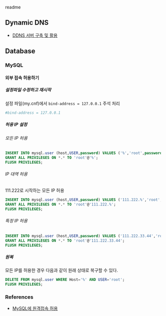readme

## Dynamic DNS

- [DDNS 서버 구축 및 활용](ddns_server.md)

## Database

### MySQL

#### 외부 접속 허용하기

##### 설정파일 수정하고 재시작

설정 파일(my.cnf)에서 `bind-address = 127.0.0.1` 주석 처리

```sh
#bind-address = 127.0.0.1
```

##### 허용 IP 설정

###### 모든 IP 허용

```sql
INSERT INTO mysql.user (host,USER,password) VALUES ('%','root',password('패스워드'));
GRANT ALL PRIVILEGES ON *.* TO 'root'@'%';
FLUSH PRIVILEGES;
```

###### IP 대역 허용

111.222로 시작하는 모든 IP 허용

```sql
INSERT INTO mysql.user (host,USER,password) VALUES ('111.222.%','root',password('패스워드'));
GRANT ALL PRIVILEGES ON *.* TO 'root'@'111.222.%';
FLUSH PRIVILEGES;
```

###### 특정 IP 허용

```sql
INSERT INTO mysql.user (host,USER,password) VALUES ('111.222.33.44','root',password('패스워드'));
GRANT ALL PRIVILEGES ON *.* TO 'root'@'111.222.33.44';
FLUSH PRIVILEGES;
```

##### 원복

모든 IP를 허용한 경우 다음과 같이 원래 상태로 복구할 수 있다.

```sql
DELETE FROM mysql.user WHERE Host='%' AND USER='root';
FLUSH PRIVILEGES;
```

### References

- [MySQL에 원격접속 허용](http://zetawiki.com/wiki/MySQL%EC%97%90_%EC%9B%90%EA%B2%A9_%EC%A0%91%EC%86%8D_%ED%97%88%EC%9A%A9)
